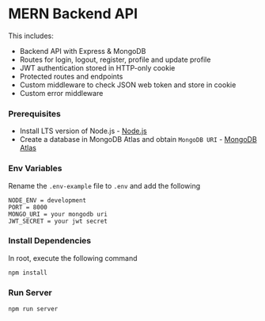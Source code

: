 # MERN Backend API

This includes:

- Backend API with Express & MongoDB
- Routes for login, logout, register, profile and update profile
- JWT authentication stored in HTTP-only cookie
- Protected routes and endpoints
- Custom middleware to check JSON web token and store in cookie
- Custom error middleware

### Prerequisites

- Install LTS version of Node.js - [Node.js](https://nodejs.org/en/)
- Create a database in MongoDB Atlas and obtain `MongoDB URI` - [MongoDB Atlas](https://www.mongodb.com/cloud/atlas/register)

### Env Variables

Rename the `.env-example` file to `.env` and add the following

```
NODE_ENV = development
PORT = 8000
MONGO_URI = your mongodb uri
JWT_SECRET = your jwt secret
```

### Install Dependencies

In root, execute the following command

```
npm install
```

### Run Server

```
npm run server
```